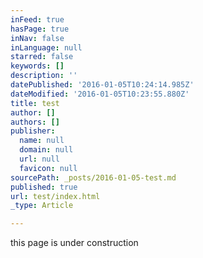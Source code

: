 ```yaml
---
inFeed: true
hasPage: true
inNav: false
inLanguage: null
starred: false
keywords: []
description: ''
datePublished: '2016-01-05T10:24:14.985Z'
dateModified: '2016-01-05T10:23:55.880Z'
title: test
author: []
authors: []
publisher:
  name: null
  domain: null
  url: null
  favicon: null
sourcePath: _posts/2016-01-05-test.md
published: true
url: test/index.html
_type: Article

---
```

this page is under construction